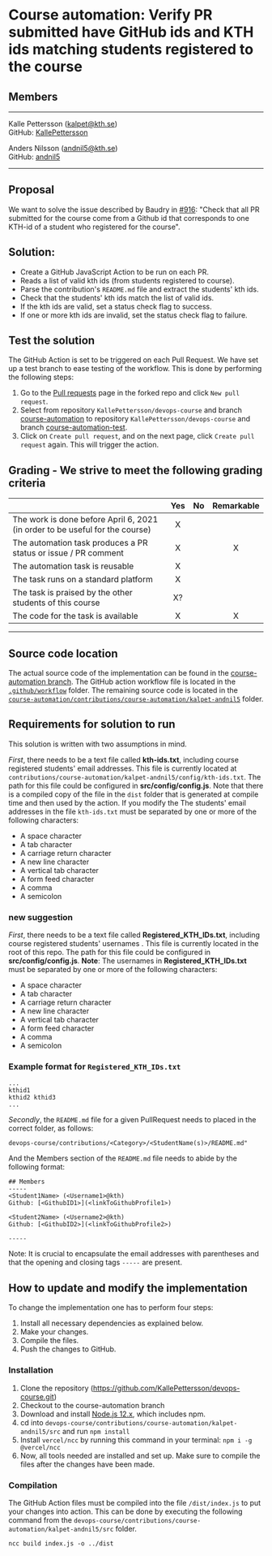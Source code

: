 # Course automation: Verify PR submitted have GitHub ids and KTH ids matching students registered to the course


## Members
-----
Kalle Pettersson (kalpet@kth.se)  
GitHub: [KallePettersson](https://github.com/KallePettersson)

Anders Nilsson (andnil5@kth.se)  
GitHub: [andnil5](https://github.com/andnil5)

-----

## Proposal
We want to solve the issue described by Baudry in [#916](https://github.com/KTH/devops-course/issues/916): "Check that all PR submitted for the course come from a Github id that corresponds to one KTH-id of a student who registered for the course".

## Solution:
* Create a GitHub JavaScript Action to be run on each PR.
* Reads a list of valid kth ids (from students registered to course).
* Parse the contribution's `README.md` file and extract the students' kth ids.
* Check that the students' kth ids match the list of valid ids.
* If the kth ids are valid, set a status check flag to success.
* If one or more kth ids are invalid, set the status check flag to failure.


## Test the solution
The GitHub Action is set to be triggered on each Pull Request. We have set up a test branch to ease testing of the workflow. This is done by performing the following steps:
1. Go to the [Pull requests](https://github.com/KallePettersson/devops-course/pulls) page in the forked repo and click `New pull request`.
2. Select from repository `KallePettersson/devops-course` and branch [course-automation](https://github.com/KallePettersson/devops-course/tree/course-automation) to repository `KallePettersson/devops-course` and branch [course-automation-test](https://github.com/KallePettersson/devops-course/tree/course-automation-test).
3. Click on `Create pull request`, and on the next page, click `Create pull request` again. This will trigger the action.

## Grading - We strive to meet the following grading criteria

| | Yes | No | Remarkable |
|---|:-:|:-:|:-:|
| The work is done before April 6, 2021 (in order to be useful for the course) | X | | |
| The automation task produces a PR status or issue / PR comment | X | | X |
| The automation task is reusable | X | | |
| The task runs on a standard platform | X | | |
|The task is praised by the other students of this course | X? |  |  |
| The code for the task is available | X | | X |
----

## Source code location
The actual source code of the implementation can be found in the [course-automation branch](https://github.com/KallePettersson/devops-course/tree/course-automation/contributions/course-automation/kalpet-andnil5). The GitHub action workflow file is located in the [`.github/workflow`](https://github.com/KallePettersson/devops-course/tree/course-automation/.github/workflows) folder. The remaining source code is located in the [`course-automation/contributions/course-automation/kalpet-andnil5`](https://github.com/KallePettersson/devops-course/tree/course-automation/contributions/course-automation/kalpet-andnil5) folder.

## Requirements for solution to run
This solution is written with two assumptions in mind. 

*First*, there needs to be a text file called **kth-ids.txt**, including course registered students' email addresses. This file is currently located at `contributions/course-automation/kalpet-andnil5/config/kth-ids.txt`. The path for this file could be configured in **src/config/config.js**. Note that there is a compiled copy of the file in the `dist` folder that is generated at compile time and then used by the action. If you modify the The students' email addresses in the file `kth-ids.txt` must be separated by one or more of the following characters:
* A space character
* A tab character
* A carriage return character
* A new line character
* A vertical tab character
* A form feed character
* A comma 
* A semicolon


### new suggestion 
*First*, there needs to be a text file called **Registered_KTH_IDs.txt**, including course registered students' usernames . This file is currently located in the root of this repo. The path for this file could be configured in **src/config/config.js**. 
**Note**: The usernames in **Registered_KTH_IDs.txt** must be separated by one or more of the following characters:
* A space character
* A tab character
* A carriage return character
* A new line character
* A vertical tab character
* A form feed character
* A comma 
* A semicolon

### Example format for `Registered_KTH_IDs.txt`
````
...
kthid1
kthid2 kthid3     
...
````

*Secondly*, the `README.md` file for a given PullRequest needs to placed in the correct folder, as follows:
````
devops-course/contributions/<Category>/<StudentName(s)>/README.md"
````
And the Members section of the `README.md` file needs to abide by the following format:
````
## Members
-----
<Student1Name> (<Username1>@kth)
Github: [<GithubID1>](<linkToGithubProfile1>)

<Student2Name> (<Username2>@kth)
Github: [<GithubID2>](<linkToGithubProfile2>)

-----
````
Note: It is crucial to encapsulate the email addresses with parentheses and that the opening and closing tags `-----` are present.

## How to update and modify the implementation

To change the implementation one has to perform four steps:
1. Install all necessary dependencies as explained below.
2. Make your changes.
3. Compile the files.
4. Push the changes to GitHub.

### Installation
1. Clone the repository (https://github.com/KallePettersson/devops-course.git)  
2. Checkout to the course-automation branch
3. Download and install [Node.js 12.x](https://nodejs.org/en/download/current/), which includes npm.
4. cd into `devops-course/contributions/course-automation/kalpet-andnil5/src` and run `npm install`
5. Install `vercel/ncc` by running this command in your terminal: `npm i -g @vercel/ncc`
6. Now, all tools needed are installed and set up. Make sure to compile the files after the changes have been made.

### Compilation
The GitHub Action files must be compiled into the file `/dist/index.js` to put your changes into action. This can be done by executing the following command from the `devops-course/contributions/course-automation/kalpet-andnil5/src` folder.
```
ncc build index.js -o ../dist
```
